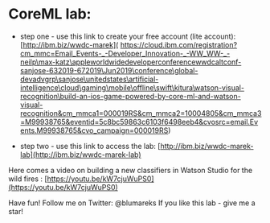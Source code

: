 # CoreML lab:

- step one - use this link to create your free account (lite account): [http://ibm.biz/wwdc-marek](
https://cloud.ibm.com/registration?cm_mmc=Email_Events-_-Developer_Innovation-_-WW_WW-_-neilp\max-katz\appleworldwidedeveloperconferencewwdcaltconf-sanjose-632019-672019\Jun2019\conference\global-devadvgrp\sanjose\unitedstates\artificial-intelligence\cloud\gaming\mobile\offline\swift\kitura\watson-visual-recognition\build-an-ios-game-powered-by-core-ml-and-watson-visual-recognition&cm_mmca1=000019RS&cm_mmca2=10004805&cm_mmca3=M99938765&eventid=5c8bc59863c6103f6498eeb4&cvosrc=email.Events.M99938765&cvo_campaign=000019RS)


- step two - use this link to access the lab: [http://ibm.biz/wwdc-marek-lab](http://ibm.biz/wwdc-marek-lab)

Here comes a video on building a new classifiers in Watson Studio for the wild fires : [https://youtu.be/kW7cjuWuPS0](https://youtu.be/kW7cjuWuPS0)


Have fun! Follow me on Twitter: @blumareks
If you like this lab - give me a star!
